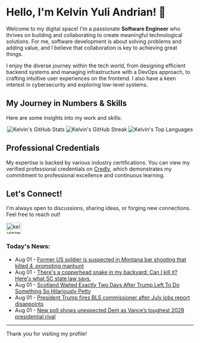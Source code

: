 # Hello, I'm Kelvin Yuli Andrian! 👋

Welcome to my digital space! I'm a passionate **Software Engineer** who thrives on building and collaborating to create meaningful technological solutions. For me, software development is about solving problems and adding value, and I believe that collaboration is key to achieving great things.

I enjoy the diverse journey within the tech world, from designing efficient backend systems and managing infrastructure with a DevOps approach, to crafting intuitive user experiences on the frontend. I also have a keen interest in cybersecurity and exploring low-level systems.

## My Journey in Numbers & Skills

Here are some insights into my work and skills:

<p align="center">
  <img src="https://github-readme-stats.vercel.app/api?username=kelvinzer0&show_icons=true&theme=radical" alt="Kelvin's GitHub Stats" />
  <img src="https://github-readme-streak-stats.herokuapp.com/?user=kelvinzer0&theme=radical" alt="Kelvin's GitHub Streak" />
  <img src="https://github-readme-stats.vercel.app/api/top-langs/?username=kelvinzer0&layout=compact&theme=radical" alt="Kelvin's Top Languages" />
</p>

## Professional Credentials

My expertise is backed by various industry certifications. You can view my verified professional credentials on [Credly](https://www.credly.com/users/kelvin-yuli-andrian/badges), which demonstrates my commitment to professional excellence and continuous learning.

## Let's Connect!

I'm always open to discussions, sharing ideas, or forging new connections. Feel free to reach out!

<p align="left">
    <a href="https://linkedin.com/in/kelvinzero" target="blank"><img align="center" src="https://cdn.jsdelivr.net/npm/simple-icons@3.0.1/icons/linkedin.svg" alt="kelvinzero" height="30" width="40" /></a>
</p>

### Today's News:

<!-- feed start -->
- Aug 01 - [Former US soldier is suspected in Montana bar shooting that killed 4, prompting manhunt](https://www.yahoo.com/news/articles/multiple-people-shot-montana-business-200415435.html)
- Aug 01 - [There's a copperhead snake in my backyard: Can I kill it? Here's what SC state law says.](https://www.yahoo.com/news/articles/theres-copperhead-snake-backyard-kill-193746991.html)
- Aug 01 - [Scotland Waited Exactly Two Days After Trump Left To Do Something So Hilariously Petty](https://www.yahoo.com/news/articles/seriously-funny-scottish-government-announced-185251477.html)
- Aug 01 - [President Trump fires BLS commissioner after July jobs report disappoints](https://finance.yahoo.com/news/president-trump-fires-bls-commissioner-after-july-jobs-report-disappoints-182118823.html)
- Aug 01 - [New poll shows unexpected Dem as Vance’s toughest 2028 presidential rival](https://www.yahoo.com/news/articles/poll-shows-unexpected-dem-vance-173003301.html)
<!-- feed end -->

---

Thank you for visiting my profile!